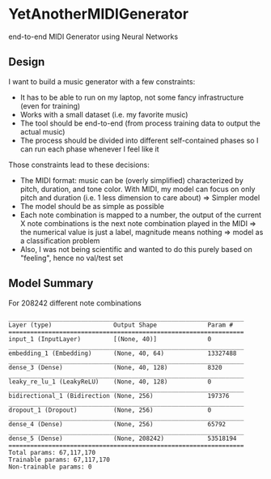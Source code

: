 # YetAnotherMIDIGenerator
end-to-end MIDI Generator using Neural Networks

## Design
I want to build a music generator with a few constraints:
- It has to be able to run on my laptop, not some fancy infrastructure (even for training)
- Works with a small dataset (i.e. my favorite music)
- The tool should be end-to-end (from process training data to output the actual music)
- The process should be divided into different self-contained phases so I can run each phase whenever I feel like it

Those constraints lead to these decisions:
- The MIDI format: music can be (overly simplified) characterized by pitch, duration, and tone color. With MIDI, my model can focus on only pitch and duration (i.e. 1 less dimension to care about) => Simpler model
- The model should be as simple as possible
- Each note combination is mapped to a number, the output of the current X note combinations is the next note combination played in the MIDI => the numerical value is just a label, magnitude means nothing => model as a classification problem
- Also, I was not being scientific and wanted to do this purely based on "feeling", hence no val/test set

## Model Summary
For 208242 different note combinations
```
_________________________________________________________________
Layer (type)                 Output Shape              Param #   
=================================================================
input_1 (InputLayer)         [(None, 40)]              0         
_________________________________________________________________
embedding_1 (Embedding)      (None, 40, 64)            13327488  
_________________________________________________________________
dense_3 (Dense)              (None, 40, 128)           8320      
_________________________________________________________________
leaky_re_lu_1 (LeakyReLU)    (None, 40, 128)           0         
_________________________________________________________________
bidirectional_1 (Bidirection (None, 256)               197376    
_________________________________________________________________
dropout_1 (Dropout)          (None, 256)               0         
_________________________________________________________________
dense_4 (Dense)              (None, 256)               65792     
_________________________________________________________________
dense_5 (Dense)              (None, 208242)            53518194  
=================================================================
Total params: 67,117,170
Trainable params: 67,117,170
Non-trainable params: 0
```
